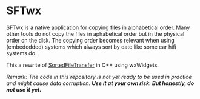 # SFTwx
SFTwx is a native application for copying files in alphabetical order.
Many other tools do not copy the files in aphabetical order but in the physical order on the disk. The copying order becomes relevant when using (embededded) systems which always sort by date like some car hifi systems do.


This a rewrite of [SortedFileTransfer](https://github.com/duchampdev/SortedFileTransfer) in C++ using wxWidgets.

*Remark: The code in this repository is not yet ready to be used in practice and might cause data corruption. **Use it at your own risk. But honestly, do not use it yet.***